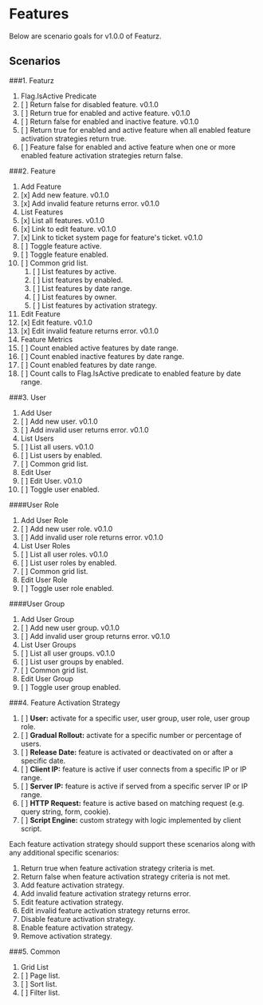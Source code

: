 Features
========

Below are scenario goals for v1.0.0 of Featurz.

Scenarios
---------

###1. Featurz

1. Flag.IsActive Predicate
  1. [ ] Return false for disabled feature. v0.1.0
  1. [ ] Return true for enabled and active feature. v0.1.0
  1. [ ] Return false for enabled and inactive feature. v0.1.0
  1. [ ] Return true for enabled and active feature when all enabled feature activation strategies return true.
  1. [ ] Feature false for enabled and active feature when one or more enabled feature activation strategies return false.

###2. Feature

1. Add Feature
  1. [x] Add new feature. v0.1.0
  1. [x] Add invalid feature returns error. v0.1.0
1. List Features
  1. [x] List all features. v0.1.0
  1. [x] Link to edit feature. v0.1.0
  1. [x] Link to ticket system page for feature's ticket. v0.1.0
  1. [ ] Toggle feature active.
  1. [ ] Toggle feature enabled.
  1. [ ] Common grid list.
      1. [ ] List features by active.
      1. [ ] List features by enabled.  
      1. [ ] List features by date range.
      1. [ ] List features by owner.
      1. [ ] List features by activation strategy.
1. Edit Feature
  1. [x] Edit feature. v0.1.0
  1. [x] Edit invalid feature returns error. v0.1.0
1. Feature Metrics
  1. [ ] Count enabled active features by date range.
  1. [ ] Count enabled inactive features by date range.
  1. [ ] Count enabled features by date range.
  1. [ ] Count calls to Flag.IsActive predicate to enabled feature by date range.

###3. User

1. Add User
  1. [ ] Add new user. v0.1.0
  1. [ ] Add invalid user returns error. v0.1.0
1. List Users
  1. [ ] List all users. v0.1.0
  1. [ ] List users by enabled.
  1. [ ] Common grid list.
1. Edit User
  1. [ ] Edit User. v0.1.0
  1. [ ] Toggle user enabled.

####User Role

1. Add User Role
  1. [ ] Add new user role. v0.1.0
  1. [ ] Add invalid user role returns error. v0.1.0
1. List User Roles
  1. [ ] List all user roles. v0.1.0
  1. [ ] List user roles by enabled. 
  1. [ ] Common grid list.
1. Edit User Role
  1. [ ] Toggle user role enabled.

####User Group

1. Add User Group
  1. [ ] Add new user group. v0.1.0
  1. [ ] Add invalid user group returns error. v0.1.0
1. List User Groups
  1. [ ] List all user groups. v0.1.0
  1. [ ] List user groups by enabled. 
  1. [ ] Common grid list.
1. Edit User Group
  1. [ ] Toggle user group enabled.

###4. Feature Activation Strategy

1. [ ] **User:** activate for a specific user, user group, user role, user group role.
1. [ ] **Gradual Rollout:** activate for a specific number or percentage of users.
1. [ ] **Release Date:** feature is activated or deactivated on or after a specific date.
1. [ ] **Client IP:** feature is active if user connects from a specific IP or IP range.
1. [ ] **Server IP:** feature is active if served from a specific server IP or IP range.
1. [ ] **HTTP Request:** feature is active based on matching request (e.g. query string, form, cookie).
1. [ ] **Script Engine:** custom strategy with logic implemented by client script.

Each feature activation strategy should support these scenarios along with any additional specific scenarios:

1. Return true when feature activation strategy criteria is met.
1. Return false when feature activation strategy criteria is not met.
1. Add feature activation strategy.
1. Add invalid feature activation strategy returns error.
1. Edit feature activation strategy.
1. Edit invalid feature activation strategy returns error.
1. Disable feature activation strategy.
1. Enable feature activation strategy.
1. Remove activation strategy.

###5. Common

1. Grid List
  1. [ ] Page list.
  1. [ ] Sort list.
  1. [ ] Filter list.